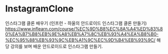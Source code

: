 # InstagramClone
인스타그램 클론 배우기 (인프런 - 하울의 안드로이드 인스타그램 클론 만들기)
https://www.inflearn.com/course/%EC%9D%B8%EC%8A%A4%ED%83%80%EA%B7%B8%EB%9E%A8%EB%A7%8C%EB%93%A4%EA%B8%B0-%EC%95%88%EB%93%9C%EB%A1%9C%EC%9D%B4%EB%93%9C/
해당 강의를 보며 배운 안드로이드로 인스타그램 만들기.
